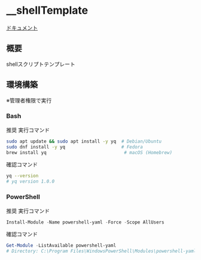 # __shellTemplate

[ドキュメント](./Document/README.md)

## 概要

shellスクリプトテンプレート

## 環境構築

※管理者権限で実行
### Bash
推奨 実行コマンド
```bash
sudo apt update && sudo apt install -y yq  # Debian/Ubuntu
sudo dnf install -y yq                     # Fedora
brew install yq                             # macOS (Homebrew)
```
確認コマンド
```bash
yq --version
# yq version 1.0.0
```
### PowerShell
推奨 実行コマンド
```powerShell
Install-Module -Name powershell-yaml -Force -Scope AllUsers
```
確認コマンド
```powerShell
Get-Module -ListAvailable powershell-yaml
# Directory: C:\Program Files\WindowsPowerShell\Modules\powershell-yaml
```